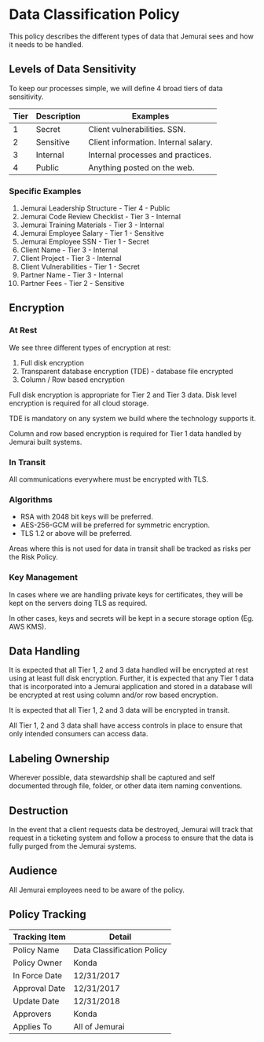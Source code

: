# Data Classification Policy

This policy describes the different types of data that Jemurai sees and how it needs to be handled.

## Levels of Data Sensitivity

To keep our processes simple, we will define 4 broad tiers of data sensitivity.

| Tier | Description | Examples |
| -----|-------------|----------|
| 1 | Secret | Client vulnerabilities. SSN.  |
| 2 | Sensitive | Client information. Internal salary.  |
| 3 | Internal | Internal processes and practices. |
| 4 | Public | Anything posted on the web. |

### Specific Examples

1. Jemurai Leadership Structure - Tier 4 - Public
1. Jemurai Code Review Checklist - Tier 3 - Internal
1. Jemurai Training Materials - Tier 3 - Internal
1. Jemurai Employee Salary - Tier 1 - Sensitive
1. Jemurai Employee SSN - Tier 1 - Secret
1. Client Name - Tier 3 - Internal
1. Client Project - Tier 3 - Internal
1. Client Vulnerabilities - Tier 1 - Secret
1. Partner Name - Tier 3 - Internal
1. Partner Fees - Tier 2 - Sensitive

## Encryption

### At Rest

We see three different types of encryption at rest:

1. Full disk encryption
1. Transparent database encryption (TDE) - database file encrypted
1. Column / Row based encryption

Full disk encryption is appropriate for Tier 2 and Tier 3 data.  Disk level encryption is required for all cloud storage.

TDE is mandatory on any system we build where the technology supports it.

Column and row based encryption is required for Tier 1 data handled by Jemurai built systems.

### In Transit

All communications everywhere must be encrypted with TLS.

### Algorithms

* RSA with 2048 bit keys will be preferred.
* AES-256-GCM will be preferred for symmetric encryption.
* TLS 1.2 or above will be preferred.

Areas where this is not used for data in transit shall be tracked as risks per the Risk Policy.

### Key Management

In cases where we are handling private keys for certificates, they will be kept on the servers doing TLS as required.

In other cases, keys and secrets will be kept in a secure storage option (Eg. AWS KMS).

## Data Handling

It is expected that all Tier 1, 2 and 3 data handled will be encrypted at rest using at least full disk encryption.  Further, it is expected that any Tier 1 data that is incorporated into a Jemurai application and stored in a database will be encrypted at rest using column and/or row based encryption.

It is expected that all Tier 1, 2 and 3 data will be encrypted in transit.

All Tier 1, 2 and 3 data shall have access controls in place to ensure that only intended consumers can access data.

## Labeling Ownership

Wherever possible, data stewardship shall be captured and self documented through file, folder, or other data item naming conventions.

## Destruction

In the event that a client requests data be destroyed, Jemurai will track that request in a ticketing system and follow a process to ensure that the data is fully purged from the Jemurai systems.

## Audience

All Jemurai employees need to be aware of the policy.

## Policy Tracking

| Tracking Item   | Detail |
|-----------------|--------|
| Policy Name     | Data Classification Policy |
| Policy Owner    | Konda |
| In Force Date   | 12/31/2017 |
| Approval Date   | 12/31/2017 |
| Update Date     | 12/31/2018 |
| Approvers       | Konda |
| Applies To      | All of Jemurai |
